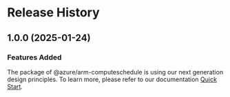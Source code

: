 # Release History
    
## 1.0.0 (2025-01-24)

### Features Added

The package of @azure/arm-computeschedule is using our next generation design principles. To learn more, please refer to our documentation [Quick Start](https://aka.ms/azsdk/js/mgmt/quickstart).
